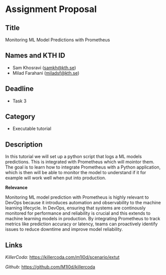 
# Assignment Proposal


## Title
Monitoring ML Model Predictions with Prometheus

## Names and KTH ID

  - Sam Khosravi (samkh@kth.se)
  - Milad Farahani (miladsf@kth.se)

## Deadline
- Task 3

## Category
- Executable tutorial

## Description

In this tutorial we will set up a python script that logs a ML models predictions. 
This is integrated with Prometheus which will mointor them. 
The goal is to learn how to integrate Prometheus with a Python application, which is then will be able to monitor the model to understand if it for example will work well when put into production.

 **Relevance**

Monitoring ML model prediction with Prometheus is highly relevant to DevOps because it introduces automation and observability to the machine learning lifecycle. 
In DevOps, ensuring that systems are continously monitored for performance and reliability is crucial and this extends to machine learning models in production. 
By integrating Prometheus to track metrics like prediction accuracy or latency, teams can proactively identify issues to reduce downtime and improve model reliability.

## Links

*KillerCoda:* https://killercoda.com/m1l0d/scenario/extut

*Github:* https://github.com/M1l0d/killercoda
